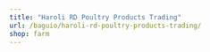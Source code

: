 ```yaml
---
title: "Haroli RD Poultry Products Trading"
url: /baguio/haroli-rd-poultry-products-trading/
shop: farm
---
```

